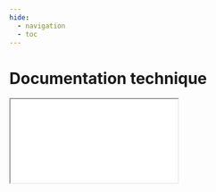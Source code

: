```yaml
---
hide:
  - navigation
  - toc
---
```


# Documentation technique

<iframe src="../rok4/index.html"></iframe>